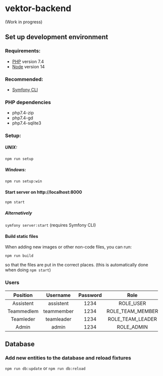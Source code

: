 # vektor-backend

(Work in progress)

## Set up development environment
### Requirements:
- [PHP](http://php.net/downloads.php) version 7.4
- [Node](https://nodejs.org/en/) version 14
### Recommended:
- [Symfony CLI](https://symfony.com/download)

### PHP dependencies
- php7.4-zip
- php7.4-gd
- php7.4-sqlite3


### Setup:

##### UNIX:
`npm run setup`
##### Windows:
`npm run setup:win`

#### Start server on http://localhost:8000
`npm start`

##### Alternatively
`symfony server:start` (requires Symfony CLI)

#### Build static files
When adding new images or other non-code files, you can run:

`npm run build`

so that the files are put in the correct places. (this is automatically
done when doing `npm start`)

### Users
| Position     | Username   | Password |        Role        |
| :----------: | :--------: |:--------:|:------------------:|
| Assistent    | assistent  |   1234   |      ROLE_USER     |
| Teammedlem   | teammember |   1234   |  ROLE_TEAM_MEMBER  |
| Teamleder    | teamleader |   1234   |  ROLE_TEAM_LEADER  |
| Admin        | admin      |   1234   |      ROLE_ADMIN    |


## Database

### Add new entities to the database and reload fixtures
`npm run db:update` or `npm run db:reload`
